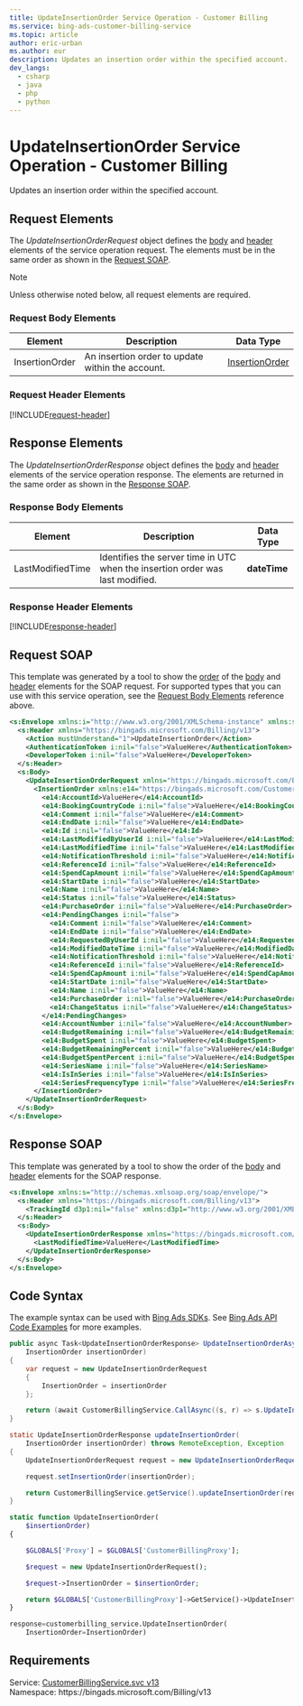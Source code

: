 ```yaml
---
title: UpdateInsertionOrder Service Operation - Customer Billing
ms.service: bing-ads-customer-billing-service
ms.topic: article
author: eric-urban
ms.author: eur
description: Updates an insertion order within the specified account.
dev_langs: 
  - csharp
  - java
  - php
  - python
---
```

# UpdateInsertionOrder Service Operation - Customer Billing
Updates an insertion order within the specified account.

## <a name="request"></a>Request Elements
The *UpdateInsertionOrderRequest* object defines the [body](#request-body) and [header](#request-header) elements of the service operation request. The elements must be in the same order as shown in the [Request SOAP](#request-soap). 

> [!NOTE]
> Unless otherwise noted below, all request elements are required.

### <a name="request-body"></a>Request Body Elements

|Element|Description|Data Type|
|-----------|---------------|-------------|
|<a name="insertionorder"></a>InsertionOrder|An insertion order to update within the account.|[InsertionOrder](insertionorder.md)|

### <a name="request-header"></a>Request Header Elements
[!INCLUDE[request-header](./includes/request-header.md)]

## <a name="response"></a>Response Elements
The *UpdateInsertionOrderResponse* object defines the [body](#response-body) and [header](#response-header) elements of the service operation response. The elements are returned in the same order as shown in the [Response SOAP](#response-soap).

### <a name="response-body"></a>Response Body Elements

|Element|Description|Data Type|
|-----------|---------------|-------------|
|<a name="lastmodifiedtime"></a>LastModifiedTime|Identifies the server time in UTC when the insertion order was last modified.|**dateTime**|

### <a name="response-header"></a>Response Header Elements
[!INCLUDE[response-header](./includes/response-header.md)]

## <a name="request-soap"></a>Request SOAP
This template was generated by a tool to show the [order](../guides/services-protocol.md#element-order) of the [body](#request-body) and [header](#request-header) elements for the SOAP request. For supported types that you can use with this service operation, see the [Request Body Elements](#request-body) reference above.

```xml
<s:Envelope xmlns:i="http://www.w3.org/2001/XMLSchema-instance" xmlns:s="http://schemas.xmlsoap.org/soap/envelope/">
  <s:Header xmlns="https://bingads.microsoft.com/Billing/v13">
    <Action mustUnderstand="1">UpdateInsertionOrder</Action>
    <AuthenticationToken i:nil="false">ValueHere</AuthenticationToken>
    <DeveloperToken i:nil="false">ValueHere</DeveloperToken>
  </s:Header>
  <s:Body>
    <UpdateInsertionOrderRequest xmlns="https://bingads.microsoft.com/Billing/v13">
      <InsertionOrder xmlns:e14="https://bingads.microsoft.com/Customer/v13/Entities" i:nil="false">
        <e14:AccountId>ValueHere</e14:AccountId>
        <e14:BookingCountryCode i:nil="false">ValueHere</e14:BookingCountryCode>
        <e14:Comment i:nil="false">ValueHere</e14:Comment>
        <e14:EndDate i:nil="false">ValueHere</e14:EndDate>
        <e14:Id i:nil="false">ValueHere</e14:Id>
        <e14:LastModifiedByUserId i:nil="false">ValueHere</e14:LastModifiedByUserId>
        <e14:LastModifiedTime i:nil="false">ValueHere</e14:LastModifiedTime>
        <e14:NotificationThreshold i:nil="false">ValueHere</e14:NotificationThreshold>
        <e14:ReferenceId i:nil="false">ValueHere</e14:ReferenceId>
        <e14:SpendCapAmount i:nil="false">ValueHere</e14:SpendCapAmount>
        <e14:StartDate i:nil="false">ValueHere</e14:StartDate>
        <e14:Name i:nil="false">ValueHere</e14:Name>
        <e14:Status i:nil="false">ValueHere</e14:Status>
        <e14:PurchaseOrder i:nil="false">ValueHere</e14:PurchaseOrder>
        <e14:PendingChanges i:nil="false">
          <e14:Comment i:nil="false">ValueHere</e14:Comment>
          <e14:EndDate i:nil="false">ValueHere</e14:EndDate>
          <e14:RequestedByUserId i:nil="false">ValueHere</e14:RequestedByUserId>
          <e14:ModifiedDateTime i:nil="false">ValueHere</e14:ModifiedDateTime>
          <e14:NotificationThreshold i:nil="false">ValueHere</e14:NotificationThreshold>
          <e14:ReferenceId i:nil="false">ValueHere</e14:ReferenceId>
          <e14:SpendCapAmount i:nil="false">ValueHere</e14:SpendCapAmount>
          <e14:StartDate i:nil="false">ValueHere</e14:StartDate>
          <e14:Name i:nil="false">ValueHere</e14:Name>
          <e14:PurchaseOrder i:nil="false">ValueHere</e14:PurchaseOrder>
          <e14:ChangeStatus i:nil="false">ValueHere</e14:ChangeStatus>
        </e14:PendingChanges>
        <e14:AccountNumber i:nil="false">ValueHere</e14:AccountNumber>
        <e14:BudgetRemaining i:nil="false">ValueHere</e14:BudgetRemaining>
        <e14:BudgetSpent i:nil="false">ValueHere</e14:BudgetSpent>
        <e14:BudgetRemainingPercent i:nil="false">ValueHere</e14:BudgetRemainingPercent>
        <e14:BudgetSpentPercent i:nil="false">ValueHere</e14:BudgetSpentPercent>
        <e14:SeriesName i:nil="false">ValueHere</e14:SeriesName>
        <e14:IsInSeries i:nil="false">ValueHere</e14:IsInSeries>
        <e14:SeriesFrequencyType i:nil="false">ValueHere</e14:SeriesFrequencyType>
      </InsertionOrder>
    </UpdateInsertionOrderRequest>
  </s:Body>
</s:Envelope>
```

## <a name="response-soap"></a>Response SOAP
This template was generated by a tool to show the order of the [body](#response-body) and [header](#response-header) elements for the SOAP response.

```xml
<s:Envelope xmlns:s="http://schemas.xmlsoap.org/soap/envelope/">
  <s:Header xmlns="https://bingads.microsoft.com/Billing/v13">
    <TrackingId d3p1:nil="false" xmlns:d3p1="http://www.w3.org/2001/XMLSchema-instance">ValueHere</TrackingId>
  </s:Header>
  <s:Body>
    <UpdateInsertionOrderResponse xmlns="https://bingads.microsoft.com/Billing/v13">
      <LastModifiedTime>ValueHere</LastModifiedTime>
    </UpdateInsertionOrderResponse>
  </s:Body>
</s:Envelope>
```

## <a name="example"></a>Code Syntax
The example syntax can be used with [Bing Ads SDKs](../guides/client-libraries.md). See [Bing Ads API Code Examples](../guides/code-examples.md) for more examples.
```csharp
public async Task<UpdateInsertionOrderResponse> UpdateInsertionOrderAsync(
	InsertionOrder insertionOrder)
{
	var request = new UpdateInsertionOrderRequest
	{
		InsertionOrder = insertionOrder
	};

	return (await CustomerBillingService.CallAsync((s, r) => s.UpdateInsertionOrderAsync(r), request));
}
```
```java
static UpdateInsertionOrderResponse updateInsertionOrder(
	InsertionOrder insertionOrder) throws RemoteException, Exception
{
	UpdateInsertionOrderRequest request = new UpdateInsertionOrderRequest();

	request.setInsertionOrder(insertionOrder);

	return CustomerBillingService.getService().updateInsertionOrder(request);
}
```
```php
static function UpdateInsertionOrder(
	$insertionOrder)
{

	$GLOBALS['Proxy'] = $GLOBALS['CustomerBillingProxy'];

	$request = new UpdateInsertionOrderRequest();

	$request->InsertionOrder = $insertionOrder;

	return $GLOBALS['CustomerBillingProxy']->GetService()->UpdateInsertionOrder($request);
}
```
```python
response=customerbilling_service.UpdateInsertionOrder(
	InsertionOrder=InsertionOrder)
```

## Requirements
Service: [CustomerBillingService.svc v13](https://clientcenter.api.bingads.microsoft.com/Api/Billing/v13/CustomerBillingService.svc)  
Namespace: https\://bingads.microsoft.com/Billing/v13  

